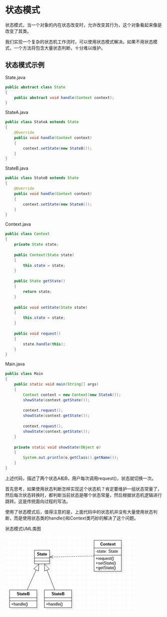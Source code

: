 # 状态模式

状态模式，当一个对象的内在状态改变时，允许改变其行为，这个对象看起来像是改变了其类。

我们实现一个复杂的状态机工作流时，可以使用状态模式解决。如果不用状态模式，一个方法将包含大量状态判断，十分难以维护。

## 状态模式示例

State.java
```java
public abstract class State
{
	public abstract void handle(Context context);
}
```

StateA.java
```java
public class StateA extends State
{
	@Override
	public void handle(Context context)
	{
		context.setState(new StateB());
	}
}
```

StateB.java
```java
public class StateB extends State
{
	@Override
	public void handle(Context context)
	{
		context.setState(new StateA());
	}
}
```

Context.java
```java
public class Context
{
	private State state;

	public Context(State state)
	{
		this.state = state;
	}

	public State getState()
	{
		return state;
	}

	public void setState(State state)
	{
		this.state = state;
	}

	public void request()
	{
		state.handle(this);
	}
}
```

Main.java
```java
public class Main
{
	public static void main(String[] args)
	{
		Context context = new Context(new StateA());
		showState(context.getState());

		context.request();
		showState(context.getState());

		context.request();
		showState(context.getState());
	}

	private static void showState(Object o)
	{
		System.out.println(o.getClass().getName());
	}
}
```

上述代码，描述了两个状态A和B，用户每次调用request()，状态就切换一次。

首先思考，如果使用状态判断怎样实现这个状态机？肯定要维护一组状态常量了，然后每次状态转换时，都判断当前状态是哪个状态常量，然后根据状态机逻辑进行跳转。这是传统面向过程的写法。

使用了状态模式后，值得注意的是，上面代码中的状态机并没有大量使用状态判断，而是使用状态类的handle()和Context类巧妙的解决了这个问题。

状态模式UML类图

![](res/1.png)
